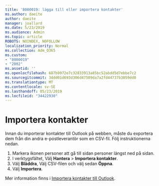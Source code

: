```yaml
---
title: '8000019: lägga till eller importera kontakter'
ms.author: daeite
author: daeite
manager: joallard
ms.date: 5/23/2019
ms.audience: Admin
ms.topic: article
ROBOTS: NOINDEX, NOFOLLOW
localization_priority: Normal
ms.collection: Adm_O365
ms.custom:
- "8000019"
- "2002"
ms.assetid: ''
ms.openlocfilehash: 687b9972e7c32833913a85bc52abdd5d7ebbe7c2
ms.sourcegitcommit: 3ddd01d693d306d47509da7a2fd44737b3059dd0
ms.translationtype: MT
ms.contentlocale: sv-SE
ms.lasthandoff: 05/23/2019
ms.locfileid: "34422930"
---
```

# <a name="import-contacts"></a>Importera kontakter

Innan du importerar kontakter till Outlook på webben, måste du exportera dem från din andra e-postleverantör som en CSV-fil. Följ instruktionerna nedan.

1. Markera ikonen personer att gå till sidan personer längst ned på sidan.
2. I verktygsfältet, Välj **Hantera** > **Importera kontakter**.
3. Välj **Bläddra**, Välj CSV-filen och välj sedan **Öppna**.
4. Välj **Importera**.

Mer information finns i [Importera kontakter till Outlook](https://support.office.com/article/bb796340-b58a-46c1-90c7-b549b8f3c5f8#ID0EAACAAA=Outlook_on_the_web).

